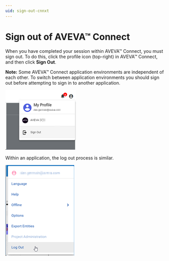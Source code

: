 ```yaml
---
uid: sign-out-cnnxt
---
```


# Sign out of AVEVA™ Connect

When you have completed your session within AVEVA™ Connect, you must sign out. To do this, click the profile icon (top-right) in AVEVA™ Connect, and then click **Sign Out**. 

**Note:** Some AVEVA™ Connect application environments are independent of each other. To switch between application environments you should sign out before attempting to sign in to another application.

![Sign out of Connect](images/sign-out-cnnxt.png)
 
Within an application, the log out process is similar. 

![Sign out of an application](images/sign-out-app.png)
